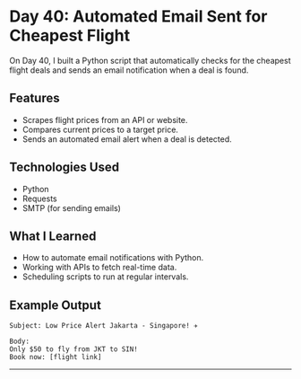 # Day 40: Automated Email Sent for Cheapest Flight

On Day 40, I built a Python script that automatically checks for the cheapest flight deals and sends an email notification when a deal is found.

## Features

- Scrapes flight prices from an API or website.
- Compares current prices to a target price.
- Sends an automated email alert when a deal is detected.

## Technologies Used

- Python
- Requests
- SMTP (for sending emails)

## What I Learned

- How to automate email notifications with Python.
- Working with APIs to fetch real-time data.
- Scheduling scripts to run at regular intervals.

## Example Output

```
Subject: Low Price Alert Jakarta - Singapore! ✈️

Body:
Only $50 to fly from JKT to SIN!
Book now: [flight link]
```

---
